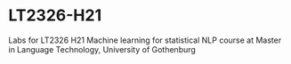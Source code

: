 # LT2326-H21
Labs for LT2326 H21 Machine learning for statistical NLP course at Master in Language Technology, University of Gothenburg 
